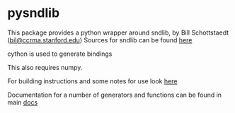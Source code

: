 # pysndlib

This package provides a python wrapper around sndlib, by Bill Schottstaedt (bil@ccrma.stanford.edu)
Sources for sndlib can be found [here](https://ccrma.stanford.edu/software/snd/sndlib/)

cython is used to generate bindings

This also requires numpy.

For  building instructions and some notes for use look
[here](https://testcase.github.io/pysndlib/readme.html)

Documentation for a number of generators and functions can be found in main [docs](https://testcase.github.io/pysndlib/index.html)
	    


